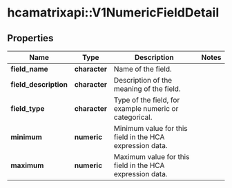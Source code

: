 # hcamatrixapi::V1NumericFieldDetail

## Properties
Name | Type | Description | Notes
------------ | ------------- | ------------- | -------------
**field_name** | **character** | Name of the field. | 
**field_description** | **character** | Description of the meaning of the field. | 
**field_type** | **character** | Type of the field, for example numeric or categorical.  | 
**minimum** | **numeric** | Minimum value for this field in the HCA expression data.  | 
**maximum** | **numeric** | Maximum value for this field in the HCA expression data.  | 


